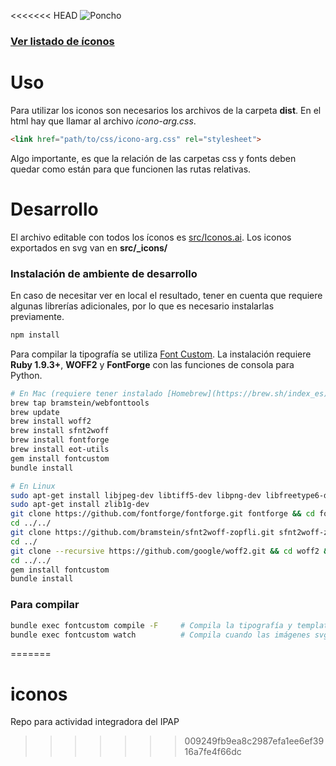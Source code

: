 <<<<<<< HEAD
![Poncho](docs/node_modules/ar-poncho/img/poncho.gif)

### [Ver listado de íconos](//argob.github.io/iconos)

# Uso

Para utilizar los iconos son necesarios los archivos de la carpeta **dist**.
En el html hay que llamar al archivo *icono-arg.css*.

```html
<link href="path/to/css/icono-arg.css" rel="stylesheet">
```

Algo importante, es que la relación de las carpetas css y fonts deben quedar como están para que funcionen las rutas relativas.

# Desarrollo

El archivo editable con todos los íconos es [src/Iconos.ai](src/Iconos.ai).
Los iconos exportados en svg van en **src/_icons/**

### Instalación de ambiente de desarrollo

En caso de necesitar ver en local el resultado, tener en cuenta que requiere algunas librerías adicionales, por lo que es necesario instalarlas previamente.

```sh
npm install
```

Para compilar la tipografía se utiliza [Font Custom](https://github.com/FontCustom/fontcustom). 
La instalación requiere **Ruby 1.9.3+**, **WOFF2** y **FontForge** con las funciones de consola para Python.

```sh
# En Mac (requiere tener instalado [Homebrew](https://brew.sh/index_es)
brew tap bramstein/webfonttools
brew update
brew install woff2
brew install sfnt2woff
brew install fontforge
brew install eot-utils
gem install fontcustom
bundle install

# En Linux
sudo apt-get install libjpeg-dev libtiff5-dev libpng-dev libfreetype6-dev libgif-dev libgtk-3-dev libxml2-dev libpango1.0-dev libcairo2-dev libspiro-dev python3-dev ninja-build cmake build-essential gettext
sudo apt-get install zlib1g-dev
git clone https://github.com/fontforge/fontforge.git fontforge && cd fontforge && mkdir build && cd build && cmake -GNinja .. && ninja && ninja install
cd ../../
git clone https://github.com/bramstein/sfnt2woff-zopfli.git sfnt2woff-zopfli && cd sfnt2woff-zopfli && make && mv sfnt2woff-zopfli /usr/local/bin/sfnt2woff
cd ../
git clone --recursive https://github.com/google/woff2.git && cd woff2 && make clean all && sudo mv woff2_compress /usr/local/bin/ && sudo mv woff2_decompress /usr/local/bin/
cd ../../
gem install fontcustom
bundle install
```

### Para compilar

```sh
bundle exec fontcustom compile -F     # Compila la tipografía y templates
bundle exec fontcustom watch          # Compila cuando las imágenes svg se cambian / agregan / eliminan
```
=======
# iconos
Repo para actividad integradora del IPAP
>>>>>>> 009249fb9ea8c2987efa1ee6ef3916a7fe4f66dc
